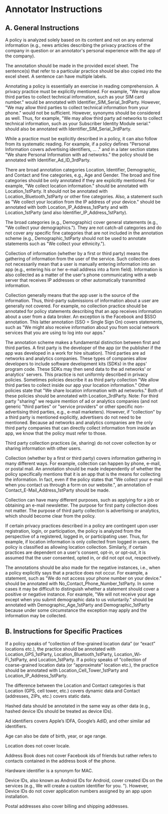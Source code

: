 # Annotator Instructions

## A.	General Instructions

A policy is analyzed solely based on its content and not on any external information (e.g., news articles describing the privacy practices of the company in question or an annotator's personal experience with the app of the company).

The annotation should be made in the provided excel sheet. The sentence(s) that refer to a particular practice should be also copied into the excel sheet. A sentence can have multiple labels.

Annotating a policy is essentially an exercise in reading comprehension. A privacy practice must be explicitly mentioned. For example, "We may allow third parties to collect technical information, such as your SIM card number." would be annotated with Identifier_SIM_Serial_3rdParty. However, "We may allow third parties to collect technical information from your phone." would not be sufficient. However, synonyms should be considered as well. Thus, for example, "We may allow third party ad networks to collect technical information, such as your Subscriber Identity Module serial." should also be annotated with Identifier_SIM_Serial_3rdParty.

While a practice must be explicitly described in a policy, it can also follow from its systematic reading. For example, if a policy defines "Personal Information covers advertising identifiers, ... ." and in a later section states "We share Personal Information with ad networks." the policy should be annotated with Identifier_Ad_ID_3rdParty.

There are broad annotation categories Location, Identifier, Demographic, and Contact and fine categories, e.g., Age and Gender. The broad and fine categories should be only annotated if they are explicitly mentioned. For example, "We collect location information." should be annotated with Location_1stParty. It should not be annotated with Location_Bluetooth_1stParty or other fine categories. Also, a statement such as "We collect your location from the IP address of your device." should be annotated with both Location_IP_Address_1stParty and with Location_1stParty (and also Identifier_IP_Address_1stParty).

The broad categories (e.g., Demographic) cover general statements (e.g., "We collect your demographics."). They are not catch-all categories and do not cover any specific fine categories that are not included in the annotation scheme (e.g., Demographic_1stParty should not be used to annotate statements such as "We collect your ethnicity.").

Collection of information (whether by a first or third party) means the gathering of information from the user of the service. Such collection does not necessarily mean that a user is manually entering information into an app (e.g., entering his or her e-mail address into a form field). Information is also collected as a matter of the user's phone communicating with a web server that receives IP addresses or other automatically transmitted information.

Collection generally means that the app user is the source of the information. Thus, third-party submissions of information about a user are generally not covered. For example, no collection practice should be annotated for policy statements describing that an app receives information about a user from a data broker. An exception is the Facebook and $SSO annotation. This latter annotation (SSO = Single Sign On) covers statements, such as "We might also receive information about you from social network services that you are using to log into our apps."

The annotation scheme makes a fundamental distinction between first and third parties. A first party is the developer of the app (or the publisher if the app was developed in a work for hire situation). Third parties are ad networks and analytics companies. These types of companies allow developers to include software development kits (SDKs) in the apps' program code. These SDKs may then send data to the ad networks' or analytics' servers. This practice is not uniformly described in privacy policies. Sometimes policies describe it as third party collection "We allow third parties to collect inside our app your location information." Other policies state that "We share location information with ad networks." Both of these policies should be annotated with Location_3rdParty. Note: For third party "sharing" we require mention of ad or analytics companies (and not generic "third parties" or "service providers" or other specific non-advertising third parties, e.g., e-mail marketers). However, if "collection" by a third party is mentioned explicitly, advertisers do not need to be mentioned. Because ad networks and analytics companies are the only third party companies that can directly collect information from inside an app, we know that the policy must refer to those.

Third party collection practices (ie, sharing) do not cover collection by or sharing information with other users.

Collection (whether by a first or third party) covers information gathering in many different ways. For example, collection can happen by phone, e-mail, or postal mail. An annotation should be made independently of whether the policy specifically mentions that it is an app that is the means for collecting the information. In fact, even if the policy states that "We collect your e-mail when you contact us through a form on our website.", an annotation of Contact_E-Mail_Address_1stParty should be made.

Collection can have many different purposes, such as applying for a job or obtaining an e-mail newsletter. The purpose for first party collection does not matter. The purpose of third party collection is advertising or analytics, which should become clear from the policy.

If certain privacy practices described in a policy are contingent upon user registration, login, or participation, the policy is analyzed from the perspective of a registered, logged in, or participating user. Thus, for example, if location information is only collected from logged in users, the policy is classified as allowing location collection. Similarly, if certain practices are dependent on a user's consent, opt-in, or opt-out, it is assumed that the user consented, opted in, or did not opt out, respectively.

The annotations should be also made for the negative instances, i.e., when a policy explicitly says that a practice does not occur. For example, a statement, such as "We do not access your phone number on your device." should be annotated with No_Contact_Phone_Number_1stParty. In some cases it may be difficult to distinguish whether a statement should cover a positive or negative instance. For example, "We will not receive your age except when you submit demographic data to us voluntarily." should be annotated with Demographic_Age_1stParty and Demographic_1stParty because under some circumstance the exception may apply and the information may be collected.

## B.	Instructions for Specific Practices

If a policy speaks of “collection of fine-grained location data” (or “exact” locations etc.), the practice should be annotated with Location_GPS_1stParty, Location_Bluetooth_1stParty, Location_Wi-Fi_1stParty, and Location_1stParty. If a policy speaks of “collection of coarse-grained location data (or “approximate” location etc.), the practice should be annotated with Location_Cell_Tower_1stParty and Location_IP_Address_1stParty.

The difference between the Location and Contact categories is that Location (GPS, cell tower, etc.) covers dynamic data and Contact (addresses, ZIPs, etc.) covers static data.

Hashed data should be annotated in the same way as other data (e.g., hashed device IDs should be treated as device IDs).

Ad identifiers covers Apple’s IDFA, Google’s AdID, and other similar ad identifiers.

Age can also be date of birth, year, or age range.

Location does not cover locale.

Address Book does not cover Facebook ids of friends but rather refers to contacts contained in the address book of the phone.

Hardware identifier is a synonym for MAC.

Device IDs, also known as Android IDs for Android, cover created IDs on the services (e.g., We will create a custom identifier for you. "). However, Device IDs do not cover application numbers assigned by an app upon installation.

Postal addresses also cover billing and shipping addresses.
